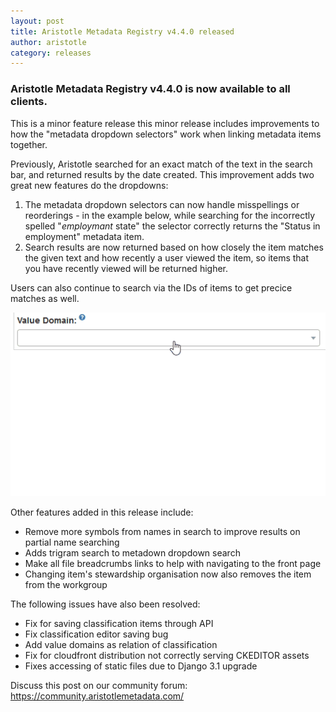```yaml
---
layout: post
title: Aristotle Metadata Registry v4.4.0 released
author: aristotle
category: releases
---
```


### Aristotle Metadata Registry v4.4.0 is now available to all clients.

This is a minor feature release this minor release includes improvements to how the "metadata dropdown selectors" work when linking metadata items together.

Previously, Aristotle searched for an exact match of the text in the search bar, and returned results by the date created.
This improvement adds two great new features do the dropdowns:
1. The metadata dropdown selectors can now handle misspellings or reorderings - in the example below, while searching for the incorrectly spelled "*employmant* state" the selector correctly returns the "Status in employment" metadata item.
2. Search results are now returned based on how closely the item matches the given text and how recently a user viewed the item, so items that you have recently viewed will be returned higher.

Users can also continue to search via the IDs of items to get precice matches as well.

![](/aristotle/images/blog/2020-10-13-metadata_dropdown.gif "Metadata dropdown")


Other features added in this release include:
 * Remove more symbols from names in search to improve results on partial name searching
 * Adds trigram search to metadown dropdown search
 * Make all file breadcrumbs links to help with navigating to the front page
 * Changing item's stewardship organisation now also removes the item from the workgroup

The following issues have also been resolved:
 * Fix for saving classification items through API
 * Fix classification editor saving bug
 * Add value domains as relation of classification
 * Fix for cloudfront distribution not correctly serving CKEDITOR assets
 * Fixes accessing of static files due to Django 3.1 upgrade

Discuss this post on our community forum: https://community.aristotlemetadata.com/

